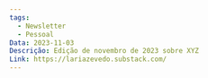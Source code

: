 ```yaml
---
tags:
  - Newsletter
  - Pessoal
Data: 2023-11-03
Descrição: Edição de novembro de 2023 sobre XYZ
Link: https://lariazevedo.substack.com/
---
```


